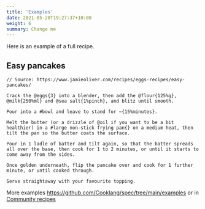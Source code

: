 ```yaml
---
title: 'Examples'
date: 2021-05-20T19:27:37+10:00
weight: 6
summary: Change me
---
```


Here is an example of a full recipe.

## Easy pancakes

```ng2
// Source: https://www.jamieoliver.com/recipes/eggs-recipes/easy-pancakes/

Crack the @eggs{3} into a blender, then add the @flour{125%g}, @milk{250%ml} and @sea salt{1%pinch}, and blitz until smooth.

Pour into a #bowl and leave to stand for ~{15%minutes}.

Melt the butter (or a drizzle of @oil if you want to be a bit healthier) in a #large non-stick frying pan{} on a medium heat, then tilt the pan so the butter coats the surface.

Pour in 1 ladle of batter and tilt again, so that the batter spreads all over the base, then cook for 1 to 2 minutes, or until it starts to come away from the sides.

Once golden underneath, flip the pancake over and cook for 1 further minute, or until cooked through.

Serve straightaway with your favourite topping.
```

More examples https://github.com/Cooklang/spec/tree/main/examples or in [Community recipes](https://github.com/Cooklang/recipes)

